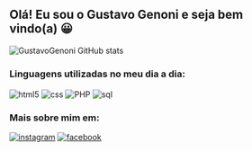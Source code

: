 ##  Olá! Eu sou o Gustavo Genoni e seja bem vindo(a) 😀

![GustavoGenoni GitHub stats](https://github-readme-stats.vercel.app/api?username=Gustavo-Genoni&show_icons=true&theme=dracula)

### Linguagens utilizadas no meu dia a dia:

<div>
  <img  align="center" alt="html5" src="https://img.shields.io/badge/HTML5-E34F26?style=for-the-badge&logo=html5&logoColor=white" />
  
  <img align="center" alt="css" src="https://img.shields.io/badge/CSS-239120?&style=for-the-badge&logo=css3&logoColor=white" />
  
  <img align="center" alt="PHP" src="https://img.shields.io/badge/PHP-777BB4?style=for-the-badge&logo=php&logoColor=white" />
 
  <img align="center" alt="sql" src="https://img.shields.io/badge/MySQL-00000F?style=for-the-badge&logo=mysql&logoColor=white" />
</div>

### Mais sobre mim em: 

[![instagram](https://img.shields.io/badge/Instagram-E4405F?style=for-the-badge&logo=instagram&logoColor=white)](https://www.instagram.com/_genonig/)
[![facebook](https://img.shields.io/badge/Facebook-1877F2?style=for-the-badge&logo=facebook&logoColor=white)](https://www.facebook.com/profile.php?id=100080273561325)
